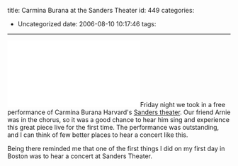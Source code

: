 title: Carmina Burana at the Sanders Theater
id: 449
categories:
  - Uncategorized
date: 2006-08-10 10:17:46
tags:
---

[![Sanders Theater](/gallery/main.php?g2_view=core.DownloadItem&amp;g2_itemId=215&amp;g2_serialNumber=2 "Sanders Theater")](/gallery/v/SandersTheater/)Friday night we took in a free performance of Carmina Burana Harvard&#039;s [Sanders theater](http://en.wikipedia.org/wiki/Sanders_Theater). Our friend Arnie was in the chorus, so it was a good chance to hear him sing and experience this great piece live for the first time. The performance was outstanding, and I can think of few better places to hear a concert like this.

Being there reminded me that one of the first things I did on my first day in Boston was to hear a concert at Sanders Theater.  